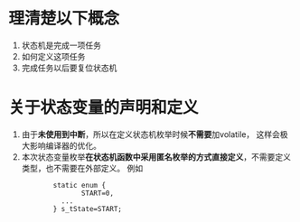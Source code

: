 # **理清楚以下概念**

1. 状态机是完成一项任务
2. 如何定义这项任务
3. 完成任务以后要复位状态机

# **关于状态变量的声明和定义**
1. 由于**未使用到中断**，所以在定义状态机枚举时候**不需要**加volatile，
   这样会极大影响编译器的优化。
2. 本次状态变量枚举**在状态机函数中采用匿名枚举的方式直接定义**，不需要定义类型，也不需要在外部定义。
   例如
```
           static enum {
		          START=0,
		     ...
		   } s_tState=START;
```
